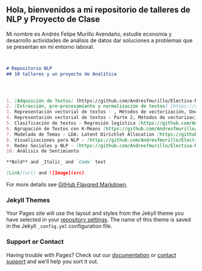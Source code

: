 ## Hola, bienvenidos a mi repositorio de talleres de NLP y Proyecto de Clase

Mi nombre es Andrés Felipe Murillo Avendaño, estudie economía y desarrollo actividades de análisis de datos dar soluciones a problemas que se presentan en mi entorno laboral.

```markdown


# Repositorio NLP
## 10 talleres y un proyecto de Analítica




1. [Adqusición de Textos] (https://github.com/Andresfmurillo/Electiva-NLP/blob/main/Tarea2_NLP.ipynb) 
2. [Extracción, pre-procesamiento y normalización de textos] [https://github.com/Andresfmurillo/Electiva-NLP/blob/main/Taller%20%233%20Web%20Scraping.ipynb]
3. Representación vectorial de textos - , Métodos de vectorización, One-Hot Encoding, Bag of Words, Bag of N-Grams[https://github.com/Andresfmurillo/Electiva-NLP/blob/main/Taller%20%234%20-%20NLP%20(1).ipynb]
4. Representación vectorial de textos - Parte 2, Métodos de vectorización matriz TF-IDF [https://github.com/Andresfmurillo/Electiva-NLP/blob/main/Taller%205%20-%2025marzo2021%20-%20AndresFelipeMurillo%20(1).ipynb]
5. Clasificación de textos - Regresión logística [https://github.com/Andresfmurillo/Electiva-NLP/blob/main/Taller%20NLP%2022abril2021.ipynb]
6. Agrupación de Textos con K-Means [https://github.com/Andresfmurillo/Electiva-NLP/blob/main/taller8.ipynb]
7. Modelado de Temas - LDA: Latent Dirichlet Allocation [https://github.com/Andresfmurillo/Electiva-NLP/blob/main/Taller9_NLP.ipynb]
8. Visualizaciones para NLP - [https://github.com/Andresfmurillo/Electiva-NLP/blob/main/Taller10_NLP.ipynb]
9. Redes Sociales y NLP - [https://github.com/Andresfmurillo/Electiva-NLP/blob/main/taller11.ipynb]
10. Análisis de Sentimiento 

**Bold** and _Italic_ and `Code` text

[Link](url) and ![Image](src)
```

For more details see [GitHub Flavored Markdown](https://guides.github.com/features/mastering-markdown/).

### Jekyll Themes

Your Pages site will use the layout and styles from the Jekyll theme you have selected in your [repository settings](https://github.com/Andresfmurillo/Portafolio-NLP/settings/pages). The name of this theme is saved in the Jekyll `_config.yml` configuration file.

### Support or Contact

Having trouble with Pages? Check out our [documentation](https://docs.github.com/categories/github-pages-basics/) or [contact support](https://support.github.com/contact) and we’ll help you sort it out.
